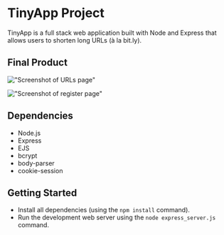 # TinyApp Project

TinyApp is a full stack web application built with Node and Express that allows users to shorten long URLs (à la bit.ly).

## Final Product

!["Screenshot of URLs page"]()

!["Screenshot of register page"]()

## Dependencies

- Node.js
- Express
- EJS
- bcrypt
- body-parser
- cookie-session

## Getting Started

- Install all dependencies (using the `npm install` command).
- Run the development web server using the `node express_server.js` command.